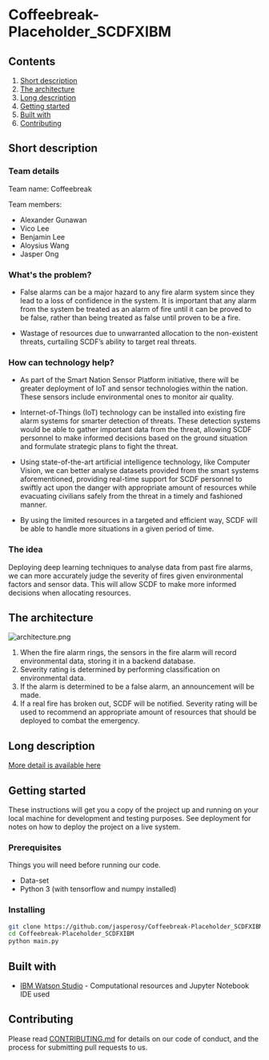 # Coffeebreak-Placeholder_SCDFXIBM

## Contents

1. [Short description](#short-description)
1. [The architecture](#the-architecture)
1. [Long description](#long-description)
1. [Getting started](#getting-started)
1. [Built with](#built-with)
1. [Contributing](#contributing)

## Short description

### Team details

Team name: Coffeebreak

Team members: 

* Alexander Gunawan
* Vico Lee
* Benjamin Lee
* Aloysius Wang
* Jasper Ong

### What's the problem?
* False alarms can be a major hazard to any fire alarm system since they lead to a loss of confidence in the system. It is important that any alarm from the system be treated as an alarm of fire until it can be proved to be false, rather than being treated as false until proven to be a fire. 

* Wastage of resources due to unwarranted allocation to the non-existent threats, curtailing SCDF’s ability to target real threats. 

### How can technology help?
* As part of the Smart Nation Sensor Platform initiative, there will be greater deployment of IoT and sensor technologies within the nation. These sensors include environmental ones to monitor air quality.   

* Internet-of-Things (IoT) technology can be installed into existing fire alarm systems for smarter detection of threats. These detection systems would be able to gather important data from the threat, allowing SCDF personnel to make informed decisions based on the ground situation and formulate strategic plans to fight the threat. 

* Using state-of-the-art artificial intelligence technology, like Computer Vision, we can better analyse datasets provided from the smart systems aforementioned, providing real-time support for SCDF personnel to swiftly act upon the danger with appropriate amount of resources while evacuating civilians safely from the threat in a timely and fashioned manner. 

* By using the limited resources in a targeted and efficient way, SCDF will be able to handle more situations in a given period of time. 

### The idea
Deploying deep learning techniques to analyse data from past fire alarms, we can more accurately judge the severity of fires given environmental factors and sensor data. This will allow SCDF to make more informed decisions when allocating resources.  

## The architecture

![architecture.png](https://github.com/jasperosy/Coffeebreak-Placeholder_SCDFXIBM/blob/master/architecture.png)

1. When the fire alarm rings, the sensors in the fire alarm will record environmental data, storing it in a backend database. 
2. Severity rating is determined by performing classification on environmental data. 
3. If the alarm is determined to be a false alarm, an announcement will be made. 
4. If a real fire has broken out, SCDF will be notified. Severity rating will be used to recommend an appropriate amount of resources that should be deployed to combat the emergency.  

## Long description

[More detail is available here](DESCRIPTION.md)

## Getting started

These instructions will get you a copy of the project up and running on your local machine for development and testing purposes. See deployment for notes on how to deploy the project on a live system.

### Prerequisites
Things you will need before running our code.
* Data-set
* Python 3 (with tensorflow and numpy installed)

### Installing
```bash
git clone https://github.com/jasperosy/Coffeebreak-Placeholder_SCDFXIBM.git
cd Coffeebreak-Placeholder_SCDFXIBM
python main.py
```

## Built with
* [IBM Watson Studio](https://cloud.ibm.com/catalog/services/watson-studio) - Computational resources and Jupyter Notebook IDE used

## Contributing
Please read [CONTRIBUTING.md](CONTRIBUTING.md) for details on our code of conduct, and the process for submitting pull requests to us.
